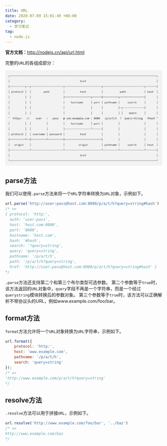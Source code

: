 ```yaml
---
title: URL
date: 2020-07-09 15:01:49 +08:00
category:
  - 学习笔记
tag:
  - node.js
---
```


**官方文档：**<http://nodejs.cn/api/url.html>

完整的`URL`的各组成部分：

![image-20220614202420009](./img/image-20220614202420009.png)

## parse方法

我们可以使用`.parse`方法来将一个`URL`字符串转换为`URL`对象，示例如下。

```js
url.parse('http://user:pass@host.com:8080/p/a/t/h?query=string#hash')
/* =>
{ protocol: 'http:',
  auth: 'user:pass',
  host: 'host.com:8080',
  port: '8080',
  hostname: 'host.com',
  hash: '#hash',
  search: '?query=string',
  query: 'query=string',
  pathname: '/p/a/t/h',
  path: '/p/a/t/h?query=string',
  href: 'http://user:pass@host.com:8080/p/a/t/h?query=string#hash' }
*/
```

`.parse`方法还支持第二个和第三个布尔类型可选参数。
第二个参数等于`true`时，该方法返回的`URL`对象中，`query`字段不再是一个字符串，而是一个经过`querystring`模块转换后的参数对象。
第三个参数等于`true`时，该方法可以正确解析不带协议头的URL，例如www.example.com/foo/bar。

## format方法

`format`方法允许将一个`URL`对象转换为`URL`字符串，示例如下。

```js
url.format({
    protocol: 'http:',
    host: 'www.example.com',
    pathname: '/p/a/t/h',
    search: 'query=string'
});
/* =>
'http://www.example.com/p/a/t/h?query=string'
*/
```

## resolve方法

`.resolve`方法可以用于拼接`URL`，示例如下。

```js
url.resolve('http://www.example.com/foo/bar', '../baz')
/* =>
http://www.example.com/baz
*/
```
